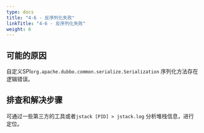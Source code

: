 ```yaml
---
type: docs
title: "4-6 - 反序列化失败"
linkTitle: "4-6 - 反序列化失败"
weight: 6
---
```


## 可能的原因

自定义SPI`org.apache.dubbo.common.serialize.Serialization` 序列化方法存在逻辑错误。

## 排查和解决步骤

可通过一些第三方的工具或者`jstack [PID] > jstack.log` 分析堆栈信息，进行定位。

<p style="margin-top: 3rem;"> </p>